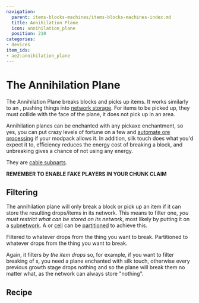 ```yaml
---
navigation:
  parent: items-blocks-machines/items-blocks-machines-index.md
  title: Annihilation Plane
  icon: annihilation_plane
  position: 210
categories:
- devices
item_ids:
- ae2:annihilation_plane
---
```


# The Annihilation Plane

<GameScene zoom="8" background="transparent">
<ImportStructure src="../assets/blocks/annihilation_plane.snbt" />
</GameScene>

The Annihilation Plane breaks blocks and picks up items. It works similarly to an <ItemLink id="import_bus" />, pushing things
into [network storage](../ae2-mechanics/import-export-storage.md). For items to be picked up, they must collide with the
face of the plane, it does not pick up in an area.

Annihilation planes can be enchanted with any pickaxe enchantment, so yes, you can put crazy levels of fortune on a few and
[automate ore processing](../example-setups/ore-fortuner.md) if your modpack allows it. In addition, silk touch does what
you'd expect it to, efficiency reduces the energy cost of breaking a block, and unbreaking gives a chance of not using any energy.

They are [cable subparts](../ae2-mechanics/cable-subparts.md).

**REMEMBER TO ENABLE FAKE PLAYERS IN YOUR CHUNK CLAIM**

## Filtering

The annihilation plane will only break a block or pick up an item if it can store the resulting drops/items
in its network. This means to filter one, *you must restrict what can be stored on its network*, most likely by putting
it on a [subnetwork](../ae2-mechanics/subnetworks.md). A <ItemLink id="storage_bus" /> or [cell](../items-blocks-machines/storage_cells.md)
can be [partitioned](cell_workbench.md) to achieve this.

<GameScene zoom="6" interactive={true}>
  <ImportStructure src="../assets/assemblies/annihilation_filtering.snbt" />

  <DiamondAnnotation pos="1 0.5 0.5" color="#00ff00">
        Filtered to whatever drops from the thing you want to break.
  </DiamondAnnotation>

  <DiamondAnnotation pos=".5 0.5 2.5" color="#00ff00">
        Partitioned to whatever drops from the thing you want to break.
  </DiamondAnnotation>

  <IsometricCamera yaw="195" pitch="30" />
</GameScene>

Again, it filters *by the item drops* so, for example, if you want to filter breaking of <ItemLink id="minecraft:amethyst_cluster" />s,
you need a plane enchanted with silk touch, otherwise every previous growth stage drops nothing and so the plane will break them no matter
what, as the network can always store "nothing".

## Recipe

<RecipeFor id="annihilation_plane" />
